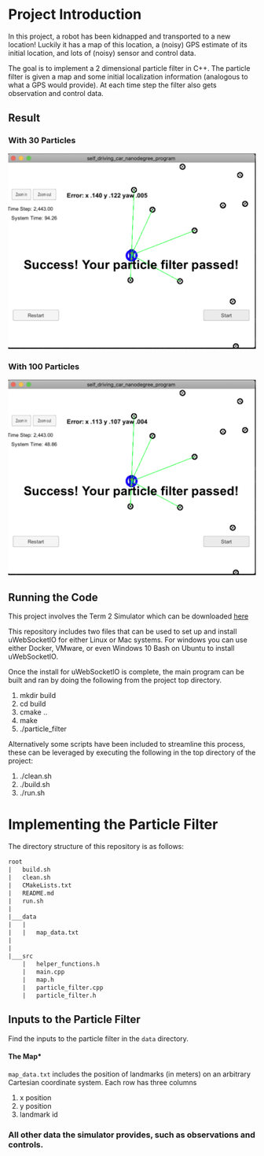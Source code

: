 # Project Introduction
In this project, a robot has been kidnapped and transported to a new location! Luckily it has a map of this location, a (noisy) GPS estimate of its initial location, and lots of (noisy) sensor and control data.

The goal is to implement a 2 dimensional particle filter in C++. The particle filter is given a map and some initial localization information (analogous to what a GPS would provide). At each time step the filter also gets observation and control data.

## Result
### With 30 Particles
[result_30p]: ./particle_filter_30p.png "30 Particles"
![30 Particles][result_30p]
### With 100 Particles
[result_100p]: ./particle_filter_100p.png "100 Particles"
![100 Particles][result_100p]

## Running the Code
This project involves the Term 2 Simulator which can be downloaded [here](https://github.com/udacity/self-driving-car-sim/releases)

This repository includes two files that can be used to set up and install uWebSocketIO for either Linux or Mac systems. For windows you can use either Docker, VMware, or even Windows 10 Bash on Ubuntu to install uWebSocketIO.

Once the install for uWebSocketIO is complete, the main program can be built and ran by doing the following from the project top directory.

1. mkdir build
2. cd build
3. cmake ..
4. make
5. ./particle_filter

Alternatively some scripts have been included to streamline this process, these can be leveraged by executing the following in the top directory of the project:

1. ./clean.sh
2. ./build.sh
3. ./run.sh

# Implementing the Particle Filter
The directory structure of this repository is as follows:

```
root
|   build.sh
|   clean.sh
|   CMakeLists.txt
|   README.md
|   run.sh
|
|___data
|   |   
|   |   map_data.txt
|   
|   
|___src
    |   helper_functions.h
    |   main.cpp
    |   map.h
    |   particle_filter.cpp
    |   particle_filter.h
```

## Inputs to the Particle Filter
Find the inputs to the particle filter in the `data` directory.

#### The Map*
`map_data.txt` includes the position of landmarks (in meters) on an arbitrary Cartesian coordinate system. Each row has three columns
1. x position
2. y position
3. landmark id

### All other data the simulator provides, such as observations and controls.